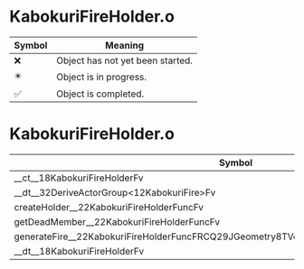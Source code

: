 # KabokuriFireHolder.o
| Symbol | Meaning 
| ------------- | ------------- 
| :x: | Object has not yet been started. 
| :eight_pointed_black_star: | Object is in progress. 
| :white_check_mark: | Object is completed. 


# KabokuriFireHolder.o
| Symbol | Decompiled? |
| ------------- | ------------- |
| __ct__18KabokuriFireHolderFv | :x: |
| __dt__32DeriveActorGroup&lt;12KabokuriFire&gt;Fv | :x: |
| createHolder__22KabokuriFireHolderFuncFv | :x: |
| getDeadMember__22KabokuriFireHolderFuncFv | :x: |
| generateFire__22KabokuriFireHolderFuncFRCQ29JGeometry8TVec3&lt;f&gt;RCQ29JGeometry8TVec3&lt;f&gt;b | :x: |
| __dt__18KabokuriFireHolderFv | :x: |
